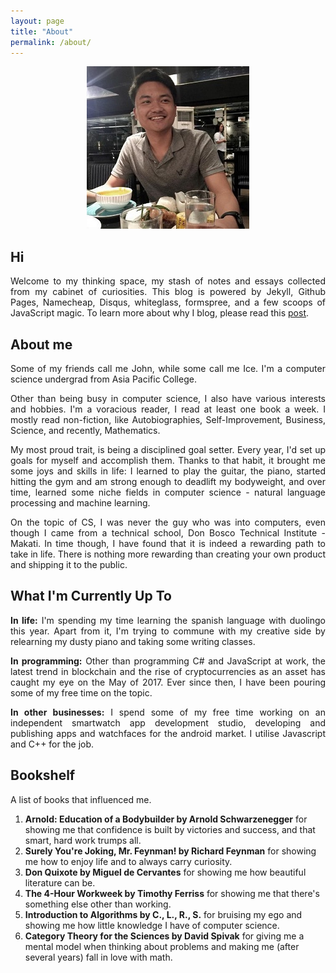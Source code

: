 ```yaml
---
layout: page
title: "About"
permalink: /about/
---
```

<center>
	<img src="/assets/profile.JPG"/>
</center>

## Hi
<p align="justify">Welcome to my thinking space, my stash of notes and essays collected from my cabinet of curiosities. This blog is powered by Jekyll, Github Pages, Namecheap, Disqus, whiteglass, formspree, and a few scoops of JavaScript magic. To learn more about why I blog, please read this <a href="http://johnamata.com/2016/06/23/i-blog-because/">post</a>.</p>

## About me
<p align="justify">Some of my friends call me John, while some call me Ice. I'm a computer science undergrad from Asia Pacific College.</p>

<p align="justify">Other than being busy in computer science, I also have various interests and hobbies. I'm a voracious reader, I read at least one book a week. I mostly read non-fiction, like Autobiographies, Self-Improvement, Business, Science, and recently, Mathematics.</p>

<p align="justify">My most proud trait, is being a disciplined goal setter. Every year, I'd set up goals for myself and accomplish them. Thanks to that habit, it brought me some joys and skills in life: I learned to play the guitar, the piano, started hitting the gym and am strong enough to deadlift my bodyweight, and over time, learned some niche fields in computer science - natural language processing and machine learning.</p>

<p align="justify">On the topic of CS, I was never the guy who was into computers, even though I came from a technical school, Don Bosco Technical Institute - Makati. In time though, I have found that it is indeed a rewarding path to take in life. There is nothing more rewarding than creating your own product and shipping it to the public.</p>

<h2>What I'm Currently Up To</h2>
<p align="justify"><strong>In life:</strong>
I'm spending my time learning the spanish language with duolingo this year. Apart from it, I'm trying to commune with my creative side by relearning my dusty piano and taking some writing classes.</p>
<p align="justify"><strong>In programming:</strong> Other than programming C# and JavaScript at work, the latest trend in blockchain and the rise of cryptocurrencies as an asset has caught my eye on the May of 2017. Ever since then, I have been pouring some of my free time on the topic. </p>
<p align="justify"><strong>In other businesses:</strong>
I spend some of my free time working on an independent smartwatch app development studio, developing and publishing apps and watchfaces for the android market. I utilise Javascript and C++ for the job.</p>

<h2>Bookshelf</h2>
<p align="justify">A list of books that influenced me.</p>
<ol>
	<li><strong>Arnold: Education of a Bodybuilder by Arnold Schwarzenegger</strong> for showing me that confidence is built by victories and success, and that smart, hard work trumps all.</li>
	<li><strong>Surely You're Joking, Mr. Feynman! by Richard Feynman</strong> for showing me how to enjoy life and to always carry curiosity.</li>
	<li><strong>Don Quixote by Miguel de Cervantes</strong> for showing me how beautiful literature can be.</li>
	<li><strong>The 4-Hour Workweek by Timothy Ferriss</strong> for showing me that there's something else other than working.</li>
	<li><strong>Introduction to Algorithms by C., L., R., S.</strong> for bruising my ego and showing me how little knowledge I have of computer science.</li>
	<li><strong>Category Theory for the Sciences by David Spivak</strong> for giving me a mental model when thinking about problems and making me (after several years) fall in love with math.</li>
</ol>
